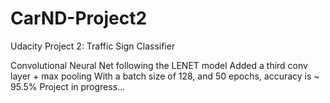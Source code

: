 # CarND-Project2

Udacity Project 2: Traffic Sign Classifier

Convolutional Neural Net following the LENET model
Added a third conv layer + max pooling
With a batch size of 128, and 50 epochs, accuracy is ~ 95.5%
Project in progress...
